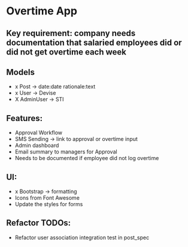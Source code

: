# Overtime App

## Key requirement: company needs documentation that salaried employees did or did not get overtime each week

## Models
- x Post -> date:date rationale:text
- x User -> Devise
- X AdminUser -> STI

## Features:
- Approval Workflow
- SMS Sending -> link to approval or overtime input
- Admin dashboard
- Email summary to managers for Approval
- Needs to be documented if employee did not log overtime

## UI:
- x Bootstrap -> formatting
- Icons from Font Awesome
- Update the styles for forms

## Refactor TODOs:
- Refactor user association integration test in post_spec
